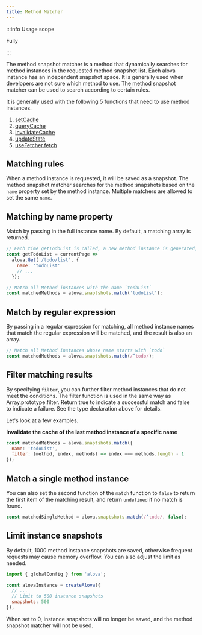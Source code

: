 ```yaml
---
title: Method Matcher
---
```


:::info Usage scope

Fully

:::

The method snapshot matcher is a method that dynamically searches for method instances in the requested method snapshot list. Each alova instance has an independent snapshot space. It is generally used when developers are not sure which method to use. The method snapshot matcher can be used to search according to certain rules.

It is generally used with the following 5 functions that need to use method instances.

1. [setCache](/tutorial/cache/set-and-query)
2. [queryCache](/tutorial/cache/set-and-query)
3. [invalidateCache](/tutorial/cache/manually-invalidate)
4. [updateState](/tutorial/client/in-depth/update-across-components)
5. [useFetcher.fetch](/tutorial/client/strategy/use-fetcher)

## Matching rules

When a method instance is requested, it will be saved as a snapshot. The method snapshot matcher searches for the method snapshots based on the `name` property set by the method instance. Multiple matchers are allowed to set the same `name`.

## Matching by name property

Match by passing in the full instance name. By default, a matching array is returned.

```javascript
// Each time getTodoList is called, a new method instance is generated, and their names are the same
const getTodoList = currentPage =>
  alova.Get('/todo/list', {
    name: 'todoList'
    // ...
  });

// Match all Method instances with the name `todoList`
const matchedMethods = alova.snaptshots.match('todoList');
```

## Match by regular expression

By passing in a regular expression for matching, all method instance names that match the regular expression will be matched, and the result is also an array.

```javascript
// Match all Method instances whose name starts with `todo`
const matchedMethods = alova.snaptshots.match(/^todo/);
```

## Filter matching results

By specifying `filter`, you can further filter method instances that do not meet the conditions. The filter function is used in the same way as Array.prototype.filter. Return true to indicate a successful match and false to indicate a failure. See the type declaration above for details.

Let's look at a few examples.

**Invalidate the cache of the last method instance of a specific name**

```javascript
const matchedMethods = alova.snaptshots.match({
  name: 'todoList',
  filter: (method, index, methods) => index === methods.length - 1
});
```

## Match a single method instance

You can also set the second function of the `match` function to `false` to return the first item of the matching result, and return `undefined` if no match is found.

```js
const matchedSingleMethod = alova.snaptshots.match(/^todo/, false);
```

## Limit instance snapshots

By default, 1000 method instance snapshots are saved, otherwise frequent requests may cause memory overflow. You can also adjust the limit as needed.

```js
import { globalConfig } from 'alova';

const alovaInstance = createAlova({
  // ...
  // Limit to 500 instance snapshots
  snapshots: 500
});
```

When set to 0, instance snapshots will no longer be saved, and the method snapshot matcher will not be used.
